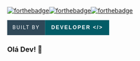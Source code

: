 [![forthebadge](https://forthebadge.com/images/badges/built-by-developers.svg)](https://forthebadge.com)[![forthebadge](https://forthebadge.com/images/badges/fixed-bugs.svg)](https://forthebadge.com)[![forthebadge](https://forthebadge.com/images/badges/powered-by-coffee.svg)](https://forthebadge.com)


<svg xmlns="http://www.w3.org/2000/svg" width="237.7875213623047" height="35" viewBox="0 0 237.7875213623047 35"><rect width="88.21250915527344" height="35" fill="#2f4858"/><rect x="88.21250915527344" width="149.57501220703125" height="35" fill="#035c67"/><text x="44.10625457763672" y="17.5" font-size="12" font-family="'Roboto', sans-serif" fill="#FFFFFF" text-anchor="middle" alignment-baseline="middle" letter-spacing="2">BUILT BY</text><text x="163.00001525878906" y="17.5" font-size="12" font-family="'Montserrat', sans-serif" fill="#FFFFFF" text-anchor="middle" font-weight="900" alignment-baseline="middle" letter-spacing="2">DEVELOPER &lt;/&gt;</text></svg>
### Olá Dev! 👋

<!--
**fernandocarvalhaes007/fernandocarvalhaes007** is a ✨ _special_ ✨ repository because its `README.md` (this file) appears on your GitHub profile.

Here are some ideas to get you started:

- 🔭 I’m currently working on ...
- 🌱 I’m currently learning ...
- 👯 I’m looking to collaborate on ...
- 🤔 I’m looking for help with ...
- 💬 Ask me about ...
- 📫 How to reach me: ...
- 😄 Pronouns: ...
- ⚡ Fun fact: ...
-->
